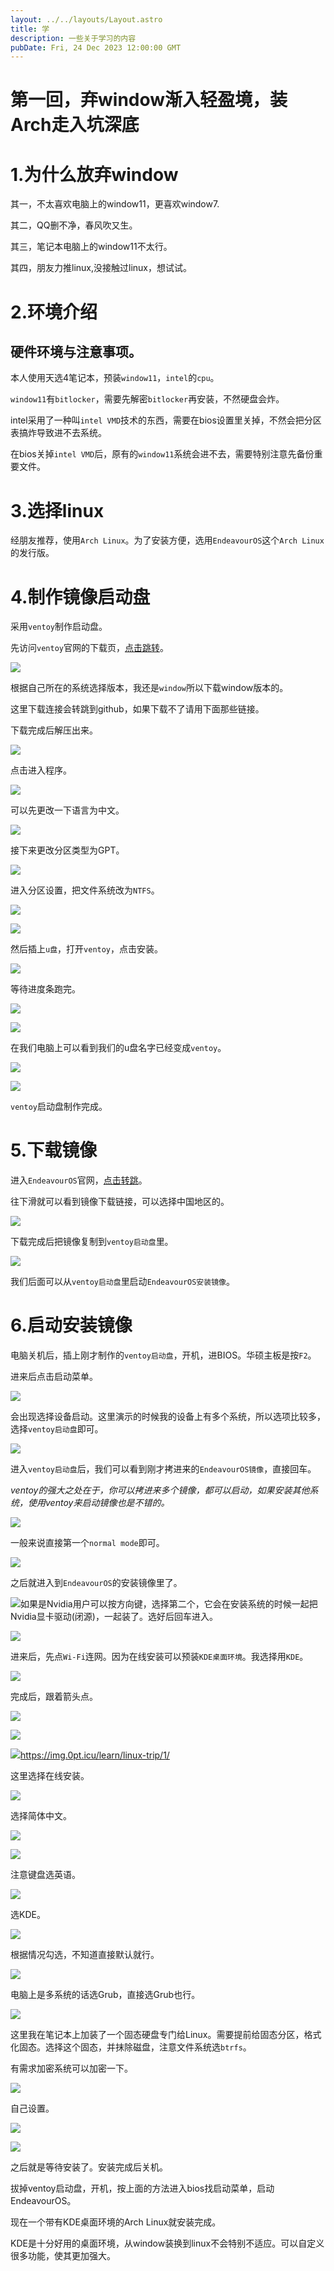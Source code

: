 ```yaml
---
layout: ../../layouts/Layout.astro
title: 学
description: 一些关于学习的内容
pubDate: Fri, 24 Dec 2023 12:00:00 GMT
---
```


# 第一回，弃window渐入轻盈境，装Arch走入坑深底

# 1.为什么放弃window

其一，不太喜欢电脑上的window11，更喜欢window7.

其二，QQ删不净，春风吹又生。

其三，笔记本电脑上的window11不太行。

其四，朋友力推linux,没接触过linux，想试试。

# 2.环境介绍

## 硬件环境与注意事项。

本人使用天选4笔记本，预装`window11`，`intel`的`cpu`。

`window11`有`bitlocker`，需要先解密`bitlocker`再安装，不然硬盘会炸。

intel采用了一种叫`intel VMD`技术的东西，需要在bios设置里关掉，不然会把分区表搞炸导致进不去系统。

在bios关掉`intel VMD`后，原有的`window11`系统会进不去，需要特别注意先备份重要文件。

# 3.选择linux

经朋友推荐，使用`Arch Linux`。为了安装方便，选用`EndeavourOS`这个`Arch Linux`的发行版。

# 4.制作镜像启动盘

采用`ventoy`制作启动盘。

先访问`ventoy`官网的下载页，[点击跳转](https://www.ventoy.net/cn/download.html)。

![](https://img.0pt.icu/learn/linux-trip/1/1.png)

根据自己所在的系统选择版本，我还是`window`所以下载window版本的。

这里下载连接会转跳到github，如果下载不了请用下面那些链接。

下载完成后解压出来。

![](https://img.0pt.icu/learn/linux-trip/1/2.png)

点击进入程序。

![](https://img.0pt.icu/learn/linux-trip/1/3.png)

可以先更改一下语言为中文。

![](https://img.0pt.icu/learn/linux-trip/1/4.png)

接下来更改分区类型为GPT。

![](https://img.0pt.icu/learn/linux-trip/1/5.png)

进入分区设置，把文件系统改为`NTFS`。

![](https://img.0pt.icu/learn/linux-trip/1/6.png)

![](https://img.0pt.icu/learn/linux-trip/1/7.png)

然后插上`u盘`，打开`ventoy`，点击安装。

![](https://img.0pt.icu/learn/linux-trip/1/9.png)

等待进度条跑完。

![](https://img.0pt.icu/learn/linux-trip/1/10.png)

![](https://img.0pt.icu/learn/linux-trip/1/11.png)

在我们电脑上可以看到我们的u盘名字已经变成`ventoy`。

![](https://img.0pt.icu/learn/linux-trip/1/12.png)

![](https://img.0pt.icu/learn/linux-trip/1/13.png)

`ventoy`启动盘制作完成。

# 5.下载镜像

进入`EndeavourOS`官网，[点击转跳](https://endeavouros.com/#Download)。

往下滑就可以看到镜像下载链接，可以选择中国地区的。

![](https://img.0pt.icu/learn/linux-trip/1/14.png)

下载完成后把镜像复制到`ventoy启动盘`里。

![](https://img.0pt.icu/learn/linux-trip/1/15.png)

我们后面可以从`ventoy启动盘`里启动`EndeavourOS安装镜像`。

# 6.启动安装镜像

电脑关机后，插上刚才制作的`ventoy启动盘`，开机，进BIOS。华硕主板是按`F2`。

进来后点击启动菜单。

![](https://img.0pt.icu/learn/linux-trip/1/16.jpg)

会出现选择设备启动。这里演示的时候我的设备上有多个系统，所以选项比较多，选择`ventoy启动盘`即可。

![](https://img.0pt.icu/learn/linux-trip/1/17.jpg)

进入`ventoy启动盘`后，我们可以看到刚才拷进来的`EndeavourOS镜像`，直接回车。

*ventoy的强大之处在于，你可以拷进来多个镜像，都可以启动，如果安装其他系统，使用ventoy来启动镜像也是不错的。*

![](https://img.0pt.icu/learn/linux-trip/1/18.jpg)

一般来说直接第一个`normal mode`即可。

![](https://img.0pt.icu/learn/linux-trip/1/19.jpg)

之后就进入到`EndeavourOS`的安装镜像里了。

![](https://img.0pt.icu/learn/linux-trip/1/20.jpg)如果是Nvidia用户可以按方向键，选择第二个，它会在安装系统的时候一起把Nvidia显卡驱动(闭源)，一起装了。选好后回车进入。

![](https://img.0pt.icu/learn/linux-trip/1/21.jpg)

进来后，先点`Wi-Fi`连网。因为在线安装可以预装`KDE桌面环境`。我选择用`KDE`。

![](https://img.0pt.icu/learn/linux-trip/1/22.jpg)

完成后，跟着箭头点。

![](https://img.0pt.icu/learn/linux-trip/1/23.jpg)

![](https://img.0pt.icu/learn/linux-trip/1/24.png)

![](https://img.0pt.icu/learn/linux-trip/1/25.png)https://img.0pt.icu/learn/linux-trip/1/

这里选择在线安装。

![](https://img.0pt.icu/learn/linux-trip/1/26.png)

选择简体中文。

![](https://img.0pt.icu/learn/linux-trip/1/27.png)

![](https://img.0pt.icu/learn/linux-trip/1/28.png)

注意键盘选英语。

![](https://img.0pt.icu/learn/linux-trip/1/29.png)

选KDE。

![](https://img.0pt.icu/learn/linux-trip/1/30.png)

根据情况勾选，不知道直接默认就行。

![](https://img.0pt.icu/learn/linux-trip/1/31.png)

电脑上是多系统的话选Grub，直接选Grub也行。

![](https://img.0pt.icu/learn/linux-trip/1/32.png)

这里我在笔记本上加装了一个固态硬盘专门给Linux。需要提前给固态分区，格式化固态。选择这个固态，并抹除磁盘，注意文件系统选`btrfs`。

有需求加密系统可以加密一下。

![](https://img.0pt.icu/learn/linux-trip/1/33.png)

自己设置。

![](https://img.0pt.icu/learn/linux-trip/1/34.png)

![](https://img.0pt.icu/learn/linux-trip/1/35.png)

之后就是等待安装了。安装完成后关机。

拔掉ventoy启动盘，开机，按上面的方法进入bios找启动菜单，启动EndeavourOS。

现在一个带有KDE桌面环境的Arch Linux就安装完成。

KDE是十分好用的桌面环境，从window装换到linux不会特别不适应。可以自定义很多功能，使其更加强大。